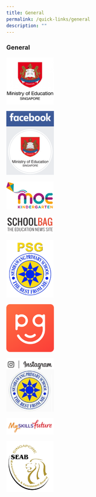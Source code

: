 ```yaml
---
title: General
permalink: /quick-links/general
description: ""
---
```

### General
<p><a href="https://www.moe.gov.sg/"> 
<img style="width:25%" src="/images/link14.png">  
</a></p>

<p><a href="https://www.facebook.com/moesingapore/"> 
<img style="width:25%" src="/images/link15.png">  
</a></p>

<p><a href="https://www.moe.gov.sg/microsites/moekindergarten/"> 
<img style="width:25%" src="/images/link16.png">  
</a></p>

<p><a href="https://www.schoolbag.edu.sg/"> 
<img style="width:25%" src="/images/link17.png">  
</a></p>

<p><a href="https://www.facebook.com/psg.sbps?sk=wall"> 
<img style="width:25%" src="/images/link18.png">  
</a></p>

<p><a href="https://pg.moe.edu.sg/"> 
<img style="width:25%" src="/images/link19.png">  
</a></p>

<p><a href="https://www.instagram.com/sembawangprimaryschool/"> 
<img style="width:25%" src="/images/link20.png">  
</a></p>

<p><a href="https://www.myskillsfuture.sg/content/student/en/primary.html"> 
<img style="width:25%" src="/images/link22.png">  
</a></p>

<p><a href="http://www.seab.gov.sg/"> 
<img style="width:25%" src="/images/link23.png">  
</a></p>